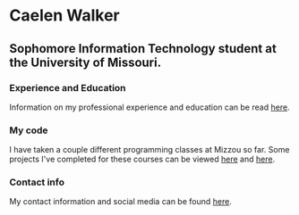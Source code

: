 # Caelen Walker

## Sophomore Information Technology student at the University of Missouri.

### Experience and Education
Information on my professional experience and education can be read [here](experience.md).

### My code
I have taken a couple different programming classes at Mizzou so far. Some projects I've completed for these courses can be viewed [here](code1.md) and [here](code2.md).

### Contact info
My contact information and social media can be found [here](info.md).
